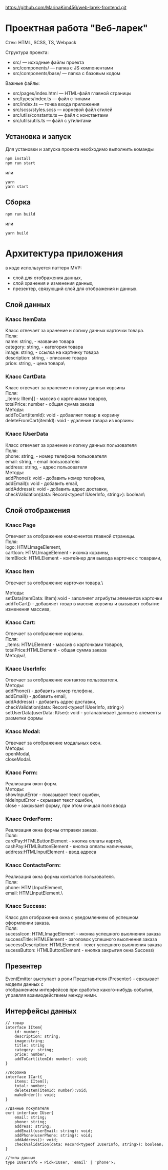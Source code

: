 https://github.com/MarinaKim456/web-larek-frontend.git
# Проектная работа "Веб-ларек"

Стек: HTML, SCSS, TS, Webpack

Структура проекта:
- src/ — исходные файлы проекта
- src/components/ — папка с JS компонентами
- src/components/base/ — папка с базовым кодом

Важные файлы:
- src/pages/index.html — HTML-файл главной страницы
- src/types/index.ts — файл с типами
- src/index.ts — точка входа приложения
- src/scss/styles.scss — корневой файл стилей
- src/utils/constants.ts — файл с константами
- src/utils/utils.ts — файл с утилитами

## Установка и запуск
Для установки и запуска проекта необходимо выполнить команды

```
npm install
npm run start
```

или

```
yarn
yarn start
```
## Сборка

```
npm run build
```

или

```
yarn build
```
# Архитектура приложения
в коде используется паттерн MVP:
- слой для отображения данных,
- слой хранения и изменения данных,
- презентер, связующий слой для отображения и данных.

## Слой данных
### Класс ItemData
Класс отвечает за хранение и логику данных карточки товара.\
Поля:\
name: string, - название товара\
category: string, - категория товара\
image: string, - ссылка на картинку товара\
description: string, - описание товара\
price: string, - цена товара\

### Класс CartData
Класс отвечает за хранение и логику данных корзины\
Поля:\
_items: IItem[] - массив с карточками товаров,\
totalPrice: number - общая сумма заказа\
Методы:\
addToCart(itemId): void - добавляет товар в корзину\
deleteFromCart(itemId): void - удаление товара из корзины

### Класс IUserData
Класс отвечает за хранение и логику данных пользователя\
Поля:\
phone: string, - номер телефона пользователя\
email: string, - email пользователя\
address: string, - адрес пользователя\
Методы:\
addPhone(): void - добавить номер телефона,\
addEmail(): void - добавить email,\
addAddress(): void - добавить адрес доставки,\
checkValidation(data: Record<typeof IUserInfo, string>): boolean\

## Слой отображения

### Класс Page
Отвечает за отображение комнонентов главной страницы.\
Поля:\
logo: HTMLImageElement,\
cartIcon: HTMLImageElement - иконка корзины,\
itemBlock: HTMLElement - контейнер для вывода карточек с товарами,

### Класс Item
Отвечает за отображение карточки товара.\

Методы:\
setData(itemData: IItem):void - заполняет атрибуты элементов карточки\
addToCart() - добавляет товар в массив корзины и вызывает событие изменения массива,

### Класс Cart:
Отвечает за отображение корзины.\
Поля:\
_items: HTMLElement - массив с карточками товаров,\
totalPrice:HTMLElement - общая сумма заказа\
Методы:\

### Класс UserInfo:
Отвечает за отображение контактов пользователя.\
Методы:\
addPhone() - добавить номер телефона,\
addEmail() - добавить email,\
addAddress() - добавить адрес доставки,\
checkValidation(data: Record<typeof IUserInfo, string>) \
setUserData(userData: IUser): void - устанавливает данные в элементы разметки формы

### Класс Modal:
Отвечает за отображение модальных окон.\
Методы:\
openModal,\
closeModal.

### Класс Form:
Реализация окон форм.\
Методы:\
showInputError - показывает текст ошибки,\
hideInputError - скрывает  текст ошибки,\
close - закрывает форму, при этом очищая поля ввода

### Класс OrderForm:
Реализация окна формы отправки заказа.\
Поля: \
cardPay:HTMLButtonElement - кнопка оплаты картой,\
cashPay:HTMLButtonElement - кнопка оплаты наличными,\
address:HTMLInputElement - ввод адреса

### Класс ContactsForm:
Реализация окна формы контактов пользователя.\
Поля: \
phone: HTMLInputElement,\
email: HTMLInputElement.\

### Класс Success:
Класс для отображения окна с уведомлением об успешном оформлении заказа.\
Поля:\
sucessIcon: HTMLImageElement - иконка успешного выолнения заказа\
successTitle: HTMLElement - заголовок успешного выолнения заказа\
successDescription: HTMLElement - текст успешного выолнения заказа\
sucessButton: HTMLButtonElement - кнопка закрытия окна Success\

## Презентер
EventEmitter выступает в роли Представителя (Presenter) - связывает модели данных с \
отображением интерфейсов при сработке какого-нибудь события, управляя взаимодействием между ними.

## Интерфейсы данных
````
// товар
interface IItem{
    id: number;
    description: string;
    image:string;
    title: string
    category: string; 
    price: number;
    addToCart(itemId: number): void;
}

//корзина
interface ICart{
    items: IItem[];
    total: number;
    deleteItem(itemId: number):void;
    makeOrder(): void;
}

//данные покупателя
exrt interface IUser{
    email: string;
    phone: string;
    address: string;
    addEmail(userEmail: string): void;
    addPhone(userPhone: string): void;
    addAddress(): void;
    checkValidation(data: Record<typeof IUserInfo, string>): boolean;
}

//типы данных
type IUserInfo = Pick<IUser, 'email' | 'phone'>;

````
